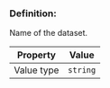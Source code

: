 ### Definition:

Name of the dataset.


| Property | Value |
|----------|--------|
| Value type | `string` |

